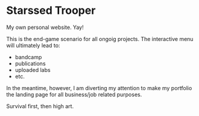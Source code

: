 # Starssed Trooper
My own personal website. Yay!

This is the end-game scenario for all ongoig projects.
The interactive menu will ultimately lead to:
* bandcamp
* publications
* uploaded labs
* etc.

In the meantime, however, I am diverting my attention to make my portfolio the landing page for all business/job related purposes.

Survival first, then high art.
